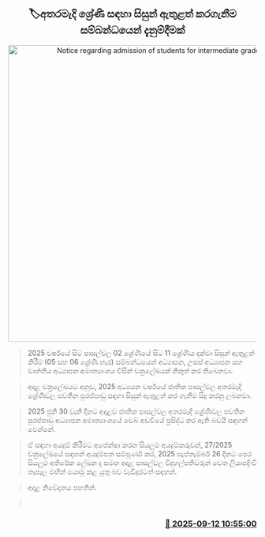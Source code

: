 <p align='center'><b><h2 align='center' title='Notice regarding admission of students for intermediate grades'>🏷අතරමැදි ශ්‍රේණි සඳහා සිසුන් ඇතුළත් කරගැනීම සම්බන්ධයෙන් දැනුම්දීමක්</h2></b></p>
<p align='center'><img src='https://helakuru.sgp1.cdn.digitaloceanspaces.com/esana/images/lib/school-students[1].jpg' width='600' alt='Notice regarding admission of students for intermediate grades'></p>

> 2025 වර්ෂයේ සිට පාසල්වල 02 ශ්‍රේණියේ සිට 11 ශ්‍රේණිය දක්වා සිසුන් ඇතුළත් කිරීම (05 සහ 06 ශ්‍රේණි හැර) සම්බන්ධයෙන් අධ්‍යාපන, උසස් අධ්‍යාපන සහ වෘත්තීය අධ්‍යාපන අමාත්‍යාංශය විසින් චක්‍රලේඛයක් නිකුත් කර තිබෙනවා.

> අදාළ චක්‍රලේඛයට අනුව, 2025 අධ්‍යයන වර්ෂයේ ජාතික පාසල්වල අතරමැදි ශ්‍රේණිවල පවතින පුරප්පාඩු සඳහා සිසුන් ඇතුළත් කර ගැනීම සිදු කරනු ලබනවා.

> 2025 ජුනි 30 වැනි දිනට අදාළව ජාතික පාසල්වල අතරමැදි ශ්‍රේණිවල පවතින පුරප්පාඩු අධ්‍යාපන අමාත්‍යාංශයේ වෙබ් අඩවියේ ප්‍රසිද්ධ කර ඇති බවයි සඳහන් වෙන්නේ.

> ඒ සඳහා අයදුම් කිරීමට අපේක්ෂා කරන සියලුම අයදුම්කරුවන්, 27/2025 චක්‍රලේඛයේ සඳහන් අයදුම්පත සම්පූර්ණ කර, 2025 සැප්තැම්බර් 26 දිනට පෙර සියලුම අතිරේක ලේඛන ද සමඟ අදාළ පාසල්වල විදුහල්පතිවරුන් වෙත ලියාපදිංචි තැපෑල මඟින් යොමු කළ යුතු බව වැඩිදුරටත් සඳහන්.

> අදාළ නිවේදනය පහතින්.

>  



<h3 align='right'><a href='https://www.helakuru.lk/esana/p/113556/'>📅 2025-09-12 10:55:00</a></h3>
